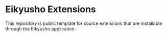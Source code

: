 # Eikyusho Extensions
This repository is public template for source extensions that are installable through the Eikyusho application.
